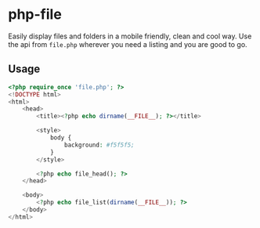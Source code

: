# php-file

Easily display files and folders in a mobile friendly, clean and cool way. Use the api from `file.php` wherever you need a listing and you are good to go.


## Usage

```php
<?php require_once 'file.php'; ?>
<!DOCTYPE html>
<html>
	<head>
		<title><?php echo dirname(__FILE__); ?></title>

		<style>
			body {
				background: #f5f5f5;
			}
		</style>

		<?php echo file_head(); ?>
	</head>

	<body>
		<?php echo file_list(dirname(__FILE__)); ?>
	</body>
</html>
```
